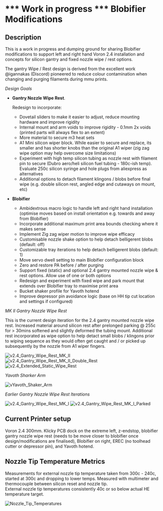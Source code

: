 # *** Work in progress ***  Blobifier Modifications

## Description

This is a work in progress and dumping ground for sharing Blobifier modifications to support left and right hand Voron 2.4 installation and concepts for silicon gantry and fixed nozzle wipe / rest options.

The gantry Wipe / Rest design is derived from the excellent work @igannakas (Discord) pioneered to reduce colour contamination when changing and purging filaments during mmu prints.<br />


*Design Goals*

- **Gantry Nozzle Wipe Rest**.

  Redesign to incorporate:
  - Dovetail sliders to make it easier to adjust, reduce mounting hardware and improve rigidity
  - Internal mount and arm voids to improve rigidity - 0.1mm 2x voids (printed parts will always flex to an extent)
  - More material to secure m3 heat sets
  - A1 Mini silicon wiper block. While easier to secure and replace, its smaller and has shorter knobs than the original A1 wiper (zig zag wipe option may help overcome size limitations)
  - Experiment with high temp silicon tubing as nozzle rest with filament pin to secure (Dubro aero/heli silicon fuel tubing - 180c-ish temp). Evaluate 250c silicon syringe and hole plugs from aliexpress as alternatives
  - Additional options to detach filament klingons / blobs before final wipe (e.g. double silicon rest, angled edge and cutaways on mount, etc)  
 
- **Blobifier**
  - Ambidextrous macro logic to handle left and right hand installation (optimise moves based on install orientation e.g. towards and away from Blobifier)
  - Incorporate additional maximum print area bounds checking where it makes sense 
  - Implement Zig zag wiper motion to improve wipe efficacy
  - Customisable nozzle shake option to help detach belligerent blobs (default: off)
  - Customizable tray iterations to help detach belligerent blobs (default: 1)
  - Move servo dwell setting to main Blobifier configuration block
  - Zero and restore PA before / after purging 
  - Support fixed (static) and optional 2.4 gantry mounted nozzle wipe & rest options. Allow use of one or both options
  - Redesign and experiment with fixed wipe and park mount that extends over Blobifier tray to maximise print area
  - Bucket shaker profile for Yavoth hotend
  - Improve depressor pin avoidance logic (base on HH tip cut location and settings if configured)

*MK II Gantry Nozzle Wipe Rest* 

This is the current design iteration for the 2.4 gantry mounted nozzle wipe rest. Increased material around silicon rest after prelonged parking @ 255c for > 30mins softened and slightly deformed the tubing mount.
Additional rest incorporated as wipe option to help detact small blobs / klingons prior to wiping sequence as they would often get caught and / or picked up subsequently by the nozzle from A1 wiper fingers.

![v2.4_Gantry_Wipe_Rest_MK_II](images/v2.4_Gantry_Wipe_Rest_MK_II.png)
![v2.4_Gantry_Wipe_Rest_MK_II_Double_Rest](images/v2.4_Gantry_Wipe_Rest_MK_II_Double_Rest.png)
![v2.4_Extended_Static_Wipe_Rest](images/v2.4_Extended_Static_Wipe_Rest.png)

*Yavoth Sharker Arm*

![vYavoth_Shaker_Arm](images/Yavoth_Shaker_Arm.png)


*Earlier Gantry Nozzle Wipe Rest Iterations* 

![v2.4_Gantry_Wipe_Rest_MK_I](images/v2.4_Gantry_Wipe_Rest_MK_I.png)
![v2.4_Gantry_Wipe_Rest_MK_I_Parked](images/v2.4_Gantry_Wipe_Rest_MK_I_Parked.png)


## Current Printer setup
Voron 2.4 300mm. Klicky PCB dock on the extreme left, z-endstop, blobifier gantry nozzle wipe rest (needs to be move closer to blobifier once design/modifications are finalised), Blobifier on right, EREC (no toolhead cutter or depressor pin), and Yavoth hotend.

## Nozzle Tip Temperature Metrics
Measurements for external nozzle tip temperature taken from 300c - 240c, started at 300c and dropping to lower temps.  Measured with multimeter and thermocouple between silicon reset and nozzle tip. <br />
External nozzle tip temperatures consistently 40c or so below actual HE temperature target.

![Nozzle_Tip_Temperatures](images/Nozzle_Tip_Temperatures.png)
